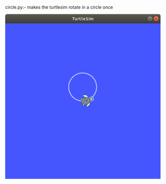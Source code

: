 circle.py:- makes the turtlesim rotate in a circle once

![circle](https://github.com/kid-afk/AuE893Spring21_AayushRai/blob/master/catkin_ws/src/assignment2_ws/src/videos/circle.png "circle closed loop")
